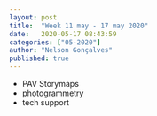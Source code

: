 ```yaml
---
layout: post
title:  "Week 11 may - 17 may 2020"
date:   2020-05-17 08:43:59
categories: ["05-2020"]
author: "Nelson Gonçalves"
published: true
---
```


* PAV Storymaps
* photogrammetry
* tech support


